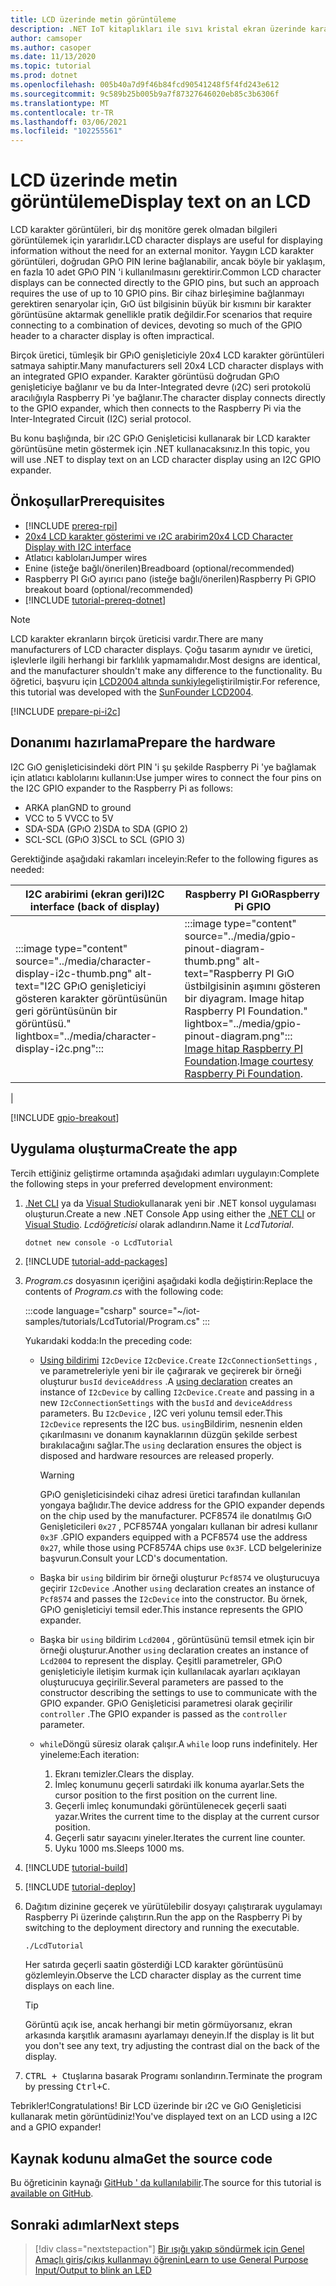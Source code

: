 ```yaml
---
title: LCD üzerinde metin görüntüleme
description: .NET IoT kitaplıkları ile sıvı kristal ekran üzerinde karakterleri görüntülemeyi öğrenin.
author: camsoper
ms.author: casoper
ms.date: 11/13/2020
ms.topic: tutorial
ms.prod: dotnet
ms.openlocfilehash: 005b40a7d9f46b84fcd90541248f5f4fd243e612
ms.sourcegitcommit: 9c589b25b005b9a7f87327646020eb85c3b6306f
ms.translationtype: MT
ms.contentlocale: tr-TR
ms.lasthandoff: 03/06/2021
ms.locfileid: "102255561"
---
```

<!--markdownlint-disable DOCSMD011 -->
# <a name="display-text-on-an-lcd"></a><span data-ttu-id="618e4-103">LCD üzerinde metin görüntüleme</span><span class="sxs-lookup"><span data-stu-id="618e4-103">Display text on an LCD</span></span>

<span data-ttu-id="618e4-104">LCD karakter görüntüleri, bir dış monitöre gerek olmadan bilgileri görüntülemek için yararlıdır.</span><span class="sxs-lookup"><span data-stu-id="618e4-104">LCD character displays are useful for displaying information without the need for an external monitor.</span></span> <span data-ttu-id="618e4-105">Yaygın LCD karakter görüntüleri, doğrudan GPıO PIN lerine bağlanabilir, ancak böyle bir yaklaşım, en fazla 10 adet GPıO PIN 'i kullanılmasını gerektirir.</span><span class="sxs-lookup"><span data-stu-id="618e4-105">Common LCD character displays can be connected directly to the GPIO pins, but such an approach requires the use of up to 10 GPIO pins.</span></span> <span data-ttu-id="618e4-106">Bir cihaz birleşimine bağlanmayı gerektiren senaryolar için, GıO üst bilgisinin büyük bir kısmını bir karakter görüntüsüne aktarmak genellikle pratik değildir.</span><span class="sxs-lookup"><span data-stu-id="618e4-106">For scenarios that require connecting to a combination of devices, devoting so much of the GPIO header to a character display is often impractical.</span></span>

<span data-ttu-id="618e4-107">Birçok üretici, tümleşik bir GPıO genişleticiyle 20x4 LCD karakter görüntüleri satmaya sahiptir.</span><span class="sxs-lookup"><span data-stu-id="618e4-107">Many manufacturers sell 20x4 LCD character displays with an integrated GPIO expander.</span></span> <span data-ttu-id="618e4-108">Karakter görüntüsü doğrudan GPıO genişleticiye bağlanır ve bu da Inter-Integrated devre (ı2C) seri protokolü aracılığıyla Raspberry Pi 'ye bağlanır.</span><span class="sxs-lookup"><span data-stu-id="618e4-108">The character display connects directly to the GPIO expander, which then connects to the Raspberry Pi via the Inter-Integrated Circuit (I2C) serial protocol.</span></span>

<span data-ttu-id="618e4-109">Bu konu başlığında, bir ı2C GPıO Genişleticisi kullanarak bir LCD karakter görüntüsüne metin göstermek için .NET kullanacaksınız.</span><span class="sxs-lookup"><span data-stu-id="618e4-109">In this topic, you will use .NET to display text on an LCD character display using an I2C GPIO expander.</span></span>

## <a name="prerequisites"></a><span data-ttu-id="618e4-110">Önkoşullar</span><span class="sxs-lookup"><span data-stu-id="618e4-110">Prerequisites</span></span>

- [!INCLUDE [prereq-rpi](../includes/prereq-rpi.md)]
- [<span data-ttu-id="618e4-111">20x4 LCD karakter gösterimi ve ı2C arabirim</span><span class="sxs-lookup"><span data-stu-id="618e4-111">20x4 LCD Character Display with I2C interface</span></span>](https://www.bing.com/images/search?q=20x4+lcd+display+with+i2c)
- <span data-ttu-id="618e4-112">Atlatıcı kabloları</span><span class="sxs-lookup"><span data-stu-id="618e4-112">Jumper wires</span></span>
- <span data-ttu-id="618e4-113">Enine (isteğe bağlı/önerilen)</span><span class="sxs-lookup"><span data-stu-id="618e4-113">Breadboard (optional/recommended)</span></span>
- <span data-ttu-id="618e4-114">Raspberry PI GıO ayırıcı pano (isteğe bağlı/önerilen)</span><span class="sxs-lookup"><span data-stu-id="618e4-114">Raspberry Pi GPIO breakout board (optional/recommended)</span></span>
- [!INCLUDE [tutorial-prereq-dotnet](../includes/tutorial-prereq-dotnet.md)]

> [!NOTE]
> <span data-ttu-id="618e4-115">LCD karakter ekranların birçok üreticisi vardır.</span><span class="sxs-lookup"><span data-stu-id="618e4-115">There are many manufacturers of LCD character displays.</span></span> <span data-ttu-id="618e4-116">Çoğu tasarım aynıdır ve üretici, işlevlerle ilgili herhangi bir farklılık yapmamalıdır.</span><span class="sxs-lookup"><span data-stu-id="618e4-116">Most designs are identical, and the manufacturer shouldn't make any difference to the functionality.</span></span> <span data-ttu-id="618e4-117">Bu öğretici, başvuru için [LCD2004 altında sunkiyle](https://www.sunfounder.com/lcd2004-module.html)geliştirilmiştir.</span><span class="sxs-lookup"><span data-stu-id="618e4-117">For reference, this tutorial was developed with the [SunFounder LCD2004](https://www.sunfounder.com/lcd2004-module.html).</span></span>

[!INCLUDE [prepare-pi-i2c](../includes/prepare-pi-i2c.md)]

## <a name="prepare-the-hardware"></a><span data-ttu-id="618e4-118">Donanımı hazırlama</span><span class="sxs-lookup"><span data-stu-id="618e4-118">Prepare the hardware</span></span>

<span data-ttu-id="618e4-119">I2C GıO genişleticisindeki dört PIN 'i şu şekilde Raspberry Pi 'ye bağlamak için atlatıcı kablolarını kullanın:</span><span class="sxs-lookup"><span data-stu-id="618e4-119">Use jumper wires to connect the four pins on the I2C GPIO expander to the Raspberry Pi as follows:</span></span>

- <span data-ttu-id="618e4-120">ARKA plan</span><span class="sxs-lookup"><span data-stu-id="618e4-120">GND to ground</span></span>
- <span data-ttu-id="618e4-121">VCC to 5 V</span><span class="sxs-lookup"><span data-stu-id="618e4-121">VCC to 5V</span></span>
- <span data-ttu-id="618e4-122">SDA-SDA (GPıO 2)</span><span class="sxs-lookup"><span data-stu-id="618e4-122">SDA to SDA (GPIO 2)</span></span>
- <span data-ttu-id="618e4-123">SCL-SCL (GPıO 3)</span><span class="sxs-lookup"><span data-stu-id="618e4-123">SCL to SCL (GPIO 3)</span></span>

<span data-ttu-id="618e4-124">Gerektiğinde aşağıdaki rakamları inceleyin:</span><span class="sxs-lookup"><span data-stu-id="618e4-124">Refer to the following figures as needed:</span></span>

| <span data-ttu-id="618e4-125">I2C arabirimi (ekran geri)</span><span class="sxs-lookup"><span data-stu-id="618e4-125">I2C interface (back of display)</span></span> | <span data-ttu-id="618e4-126">Raspberry PI GıO</span><span class="sxs-lookup"><span data-stu-id="618e4-126">Raspberry Pi GPIO</span></span> |
|---------------------------------|-------------------|
| :::image type="content" source="../media/character-display-i2c-thumb.png" alt-text="I2C GPıO genişleticiyi gösteren karakter görüntüsünün geri görüntüsünün bir görüntüsü." lightbox="../media/character-display-i2c.png"::: | :::image type="content" source="../media/gpio-pinout-diagram-thumb.png" alt-text="Raspberry PI GıO üstbilgisinin aşımını gösteren bir diyagram. Image hitap Raspberry PI Foundation." lightbox="../media/gpio-pinout-diagram.png":::<br /><span data-ttu-id="618e4-129">[Image hitap Raspberry PI Foundation](https://www.raspberrypi.org/documentation/usage/gpio/).</span><span class="sxs-lookup"><span data-stu-id="618e4-129">[Image courtesy Raspberry Pi Foundation](https://www.raspberrypi.org/documentation/usage/gpio/).</span></span>
 |

[!INCLUDE [gpio-breakout](../includes/gpio-breakout.md)]

## <a name="create-the-app"></a><span data-ttu-id="618e4-130">Uygulama oluşturma</span><span class="sxs-lookup"><span data-stu-id="618e4-130">Create the app</span></span>

<span data-ttu-id="618e4-131">Tercih ettiğiniz geliştirme ortamında aşağıdaki adımları uygulayın:</span><span class="sxs-lookup"><span data-stu-id="618e4-131">Complete the following steps in your preferred development environment:</span></span>

1. <span data-ttu-id="618e4-132">[.Net CLI](../../core/tools/dotnet-new.md) ya da [Visual Studio](../../core/tutorials/with-visual-studio.md)kullanarak yeni bir .NET konsol uygulaması oluşturun.</span><span class="sxs-lookup"><span data-stu-id="618e4-132">Create a new .NET Console App using either the [.NET CLI](../../core/tools/dotnet-new.md) or [Visual Studio](../../core/tutorials/with-visual-studio.md).</span></span> <span data-ttu-id="618e4-133">*Lcdöğreticisi* olarak adlandırın.</span><span class="sxs-lookup"><span data-stu-id="618e4-133">Name it *LcdTutorial*.</span></span>

    ```dotnetcli
    dotnet new console -o LcdTutorial
    ```

1. [!INCLUDE [tutorial-add-packages](../includes/tutorial-add-packages.md)]
1. <span data-ttu-id="618e4-134">*Program.cs* dosyasının içeriğini aşağıdaki kodla değiştirin:</span><span class="sxs-lookup"><span data-stu-id="618e4-134">Replace the contents of *Program.cs* with the following code:</span></span>

    :::code language="csharp" source="~/iot-samples/tutorials/LcdTutorial/Program.cs" :::

    <span data-ttu-id="618e4-135">Yukarıdaki kodda:</span><span class="sxs-lookup"><span data-stu-id="618e4-135">In the preceding code:</span></span>

    - <span data-ttu-id="618e4-136">[Using bildirimi](../../csharp/whats-new/csharp-8.md#using-declarations) `I2cDevice` `I2cDevice.Create` `I2cConnectionSettings` , ve parametreleriyle yeni bir ile çağırarak ve geçirerek bir örneği oluşturur `busId` `deviceAddress` .</span><span class="sxs-lookup"><span data-stu-id="618e4-136">A [using declaration](../../csharp/whats-new/csharp-8.md#using-declarations) creates an instance of `I2cDevice` by calling `I2cDevice.Create` and passing in a new `I2cConnectionSettings` with the `busId` and `deviceAddress` parameters.</span></span> <span data-ttu-id="618e4-137">Bu `I2cDevice` , I2C veri yolunu temsil eder.</span><span class="sxs-lookup"><span data-stu-id="618e4-137">This `I2cDevice` represents the I2C bus.</span></span> <span data-ttu-id="618e4-138">`using`Bildirim, nesnenin elden çıkarılmasını ve donanım kaynaklarının düzgün şekilde serbest bırakılacağını sağlar.</span><span class="sxs-lookup"><span data-stu-id="618e4-138">The `using` declaration ensures the object is disposed and hardware resources are released properly.</span></span>

        > [!WARNING]
        > <span data-ttu-id="618e4-139">GPıO genişleticisindeki cihaz adresi üretici tarafından kullanılan yongaya bağlıdır.</span><span class="sxs-lookup"><span data-stu-id="618e4-139">The device address for the GPIO expander depends on the chip used by the manufacturer.</span></span> <span data-ttu-id="618e4-140">PCF8574 ile donatılmış GıO Genişleticileri `0x27` , PCF8574A yongaları kullanan bir adresi kullanır `0x3F` .</span><span class="sxs-lookup"><span data-stu-id="618e4-140">GPIO expanders equipped with a PCF8574 use the address `0x27`, while those using PCF8574A chips use `0x3F`.</span></span> <span data-ttu-id="618e4-141">LCD belgelerinize başvurun.</span><span class="sxs-lookup"><span data-stu-id="618e4-141">Consult your LCD's documentation.</span></span>

    - <span data-ttu-id="618e4-142">Başka bir `using` bildirim bir örneği oluşturur `Pcf8574` ve oluşturucuya geçirir `I2cDevice` .</span><span class="sxs-lookup"><span data-stu-id="618e4-142">Another `using` declaration creates an instance of `Pcf8574` and passes the `I2cDevice` into the constructor.</span></span> <span data-ttu-id="618e4-143">Bu örnek, GPıO genişleticiyi temsil eder.</span><span class="sxs-lookup"><span data-stu-id="618e4-143">This instance represents the GPIO expander.</span></span>
    - <span data-ttu-id="618e4-144">Başka bir `using` bildirim `Lcd2004` , görüntüsünü temsil etmek için bir örneği oluşturur.</span><span class="sxs-lookup"><span data-stu-id="618e4-144">Another `using` declaration creates an instance of `Lcd2004` to represent the display.</span></span> <span data-ttu-id="618e4-145">Çeşitli parametreler, GPıO genişleticiyle iletişim kurmak için kullanılacak ayarları açıklayan oluşturucuya geçirilir.</span><span class="sxs-lookup"><span data-stu-id="618e4-145">Several parameters are passed to the constructor describing the settings to use to communicate with the GPIO expander.</span></span> <span data-ttu-id="618e4-146">GPıO Genişleticisi parametresi olarak geçirilir `controller` .</span><span class="sxs-lookup"><span data-stu-id="618e4-146">The GPIO expander is passed as the `controller` parameter.</span></span>
    - <span data-ttu-id="618e4-147">`while`Döngü süresiz olarak çalışır.</span><span class="sxs-lookup"><span data-stu-id="618e4-147">A `while` loop runs indefinitely.</span></span> <span data-ttu-id="618e4-148">Her yineleme:</span><span class="sxs-lookup"><span data-stu-id="618e4-148">Each iteration:</span></span>
        1. <span data-ttu-id="618e4-149">Ekranı temizler.</span><span class="sxs-lookup"><span data-stu-id="618e4-149">Clears the display.</span></span>
        1. <span data-ttu-id="618e4-150">İmleç konumunu geçerli satırdaki ilk konuma ayarlar.</span><span class="sxs-lookup"><span data-stu-id="618e4-150">Sets the cursor position to the first position on the current line.</span></span>
        1. <span data-ttu-id="618e4-151">Geçerli imleç konumundaki görüntülenecek geçerli saati yazar.</span><span class="sxs-lookup"><span data-stu-id="618e4-151">Writes the current time to the display at the current cursor position.</span></span>
        1. <span data-ttu-id="618e4-152">Geçerli satır sayacını yineler.</span><span class="sxs-lookup"><span data-stu-id="618e4-152">Iterates the current line counter.</span></span>
        1. <span data-ttu-id="618e4-153">Uyku 1000 ms.</span><span class="sxs-lookup"><span data-stu-id="618e4-153">Sleeps 1000 ms.</span></span>

1. [!INCLUDE [tutorial-build](../includes/tutorial-build.md)]
1. [!INCLUDE [tutorial-deploy](../includes/tutorial-deploy.md)]
1. <span data-ttu-id="618e4-154">Dağıtım dizinine geçerek ve yürütülebilir dosyayı çalıştırarak uygulamayı Raspberry Pi üzerinde çalıştırın.</span><span class="sxs-lookup"><span data-stu-id="618e4-154">Run the app on the Raspberry Pi by switching to the deployment directory and running the executable.</span></span>

    ```bash
    ./LcdTutorial
    ```

    <span data-ttu-id="618e4-155">Her satırda geçerli saatin gösterdiği LCD karakter görüntüsünü gözlemleyin.</span><span class="sxs-lookup"><span data-stu-id="618e4-155">Observe the LCD character display as the current time displays on each line.</span></span>

    > [!TIP]
    > <span data-ttu-id="618e4-156">Görüntü açık ise, ancak herhangi bir metin görmüyorsanız, ekran arkasında karşıtlık aramasını ayarlamayı deneyin.</span><span class="sxs-lookup"><span data-stu-id="618e4-156">If the display is lit but you don't see any text, try adjusting the contrast dial on the back of the display.</span></span>

1. <span data-ttu-id="618e4-157"><kbd>CTRL + C</kbd>tuşlarına basarak Programı sonlandırın.</span><span class="sxs-lookup"><span data-stu-id="618e4-157">Terminate the program by pressing <kbd>Ctrl+C</kbd>.</span></span>

<span data-ttu-id="618e4-158">Tebrikler!</span><span class="sxs-lookup"><span data-stu-id="618e4-158">Congratulations!</span></span> <span data-ttu-id="618e4-159">Bir LCD üzerinde bir ı2C ve GıO Genişleticisi kullanarak metin görüntüdiniz!</span><span class="sxs-lookup"><span data-stu-id="618e4-159">You've displayed text on an LCD using a I2C and a GPIO expander!</span></span>

## <a name="get-the-source-code"></a><span data-ttu-id="618e4-160">Kaynak kodunu alma</span><span class="sxs-lookup"><span data-stu-id="618e4-160">Get the source code</span></span>

<span data-ttu-id="618e4-161">Bu öğreticinin kaynağı [GitHub ' da kullanılabilir](https://github.com/MicrosoftDocs/dotnet-iot-assets/tree/master/tutorials/LcdTutorial).</span><span class="sxs-lookup"><span data-stu-id="618e4-161">The source for this tutorial is [available on GitHub](https://github.com/MicrosoftDocs/dotnet-iot-assets/tree/master/tutorials/LcdTutorial).</span></span>

## <a name="next-steps"></a><span data-ttu-id="618e4-162">Sonraki adımlar</span><span class="sxs-lookup"><span data-stu-id="618e4-162">Next steps</span></span>

> [!div class="nextstepaction"]
> [<span data-ttu-id="618e4-163">Bir ışığı yakıp söndürmek için Genel Amaçlı giriş/çıkış kullanmayı öğrenin</span><span class="sxs-lookup"><span data-stu-id="618e4-163">Learn to use General Purpose Input/Output to blink an LED</span></span>](../tutorials/blink-led.md)
